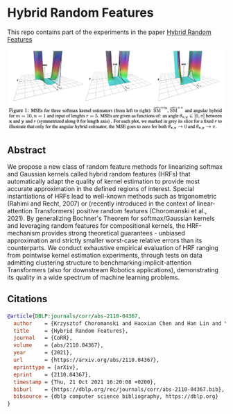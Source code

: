 
# Hybrid Random Features

This repo contains part of the experiments in the paper [Hybrid Random Features](https://arxiv.org/abs/2110.04367)


<img src="https://github.com/HL-hanlin/HRF_ICLR2022/blob/main/img/hrf.jpg" width="500px"></img>


## Abstract

We propose a new class of random feature methods for linearizing softmax and Gaussian kernels called hybrid random features (HRFs) that automatically adapt the quality of kernel estimation to provide most accurate approximation in the defined regions of interest. Special instantiations of HRFs lead to well-known methods such as trigonometric (Rahimi and Recht, 2007) or (recently introduced in the context of linear-attention Transformers) positive random features (Choromanski et al., 2021). By generalizing Bochner's Theorem for softmax/Gaussian kernels and leveraging random features for compositional kernels, the HRF-mechanism provides strong theoretical guarantees - unbiased approximation and strictly smaller worst-case relative errors than its counterparts. We conduct exhaustive empirical evaluation of HRF ranging from pointwise kernel estimation experiments, through tests on data admitting clustering structure to benchmarking implicit-attention Transformers (also for downstream Robotics applications), demonstrating its quality in a wide spectrum of machine learning problems.


## Citations

```bibtex
@article{DBLP:journals/corr/abs-2110-04367,
  author    = {Krzysztof Choromanski and Haoxian Chen and Han Lin and Yuanzhe Ma and Arijit Sehanobish and Deepali Jain and Michael S. Ryoo and Jake Varley and  Andy Zeng and Valerii Likhosherstov and Dmitry Kalashnikov and Vikas Sindhwani and Adrian Weller},
  title     = {Hybrid Random Features},
  journal   = {CoRR},
  volume    = {abs/2110.04367},
  year      = {2021},
  url       = {https://arxiv.org/abs/2110.04367},
  eprinttype = {arXiv},
  eprint    = {2110.04367},
  timestamp = {Thu, 21 Oct 2021 16:20:08 +0200},
  biburl    = {https://dblp.org/rec/journals/corr/abs-2110-04367.bib},
  bibsource = {dblp computer science bibliography, https://dblp.org}
}
```
